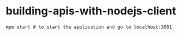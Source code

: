 # building-apis-with-nodejs-client

```
npm start # to start the application and go to localhost:3001

```
